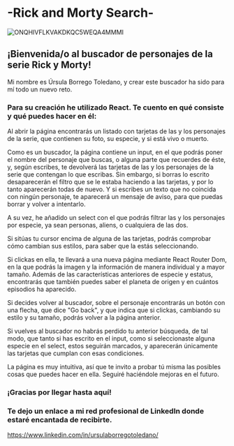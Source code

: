 # -Rick and Morty Search-
![ONQHIVFLKVAKDKQC5WEQA4MMMI](https://user-images.githubusercontent.com/113980852/207713886-fd06aff0-4a28-420b-832d-175b3d9acd5b.jpg)

## ¡Bienvenida/o al buscador de personajes de la serie Rick y Morty!

Mi nombre es Úrsula Borrego Toledano, y crear este buscador ha sido para mí todo un nuevo reto.

### Para su creación he utilizado React. Te cuento en qué consiste y qué puedes hacer en él:

Al abrir la página encontrarás un listado con tarjetas de las y los personajes de la serie, que contienen su foto, su especie, y si está vivo o muerto.

Como es un buscador, la página contiene un input, en el que podrás poner el nombre del personaje que buscas, o alguna parte que recuerdes de éste, y, según escribes, te devolverá las tarjetas de las y los personajes de la serie que contengan lo que escribas. Sin embargo, si borras lo escrito desaparecerán el filtro que se le estaba haciendo a las tarjetas, y por lo tanto aparecerán todas de nuevo. Y si escribes un texto que no coincida con ningún personaje, te aparecerá un mensaje de aviso, para que puedas borrar y volver a intentarlo.

A su vez, he añadido un select con el que podrás filtrar las y los personajes por especie, ya sean personas, aliens, o cualquiera de las dos.

Si sitúas tu cursor encima de alguna de las tarjetas, podrás comprobar cómo cambian sus estilos, para saber que la estás seleccionando.
  
Si clickas en ella, te llevará a una nueva página mediante React Router Dom, en la que podrás la imagen y la información de manera individual y a mayor tamaño. Además de las características anteriores de especie y estatus, encontrarás que también puedes saber el planeta de origen y en cuántos episodios ha aparecido.

Si decides volver al buscador, sobre el personaje encontrarás un botón con una flecha, que dice "Go back", y que indica que si clickas, cambiando su estilo y su tamaño, podrás volver a la página anterior.
  
Si vuelves al buscador no habrás perdido tu anterior búsqueda, de tal modo, que tanto si has escrito en el input, como si seleccionaste alguna especie en el select, estos seguirán marcados, y aparecerán únicamente las tarjetas que cumplan con esas condiciones.

La página es muy intuitiva, así que te invito a probar tú misma las posibles cosas que puedes hacer en ella. Seguiré haciéndole mejoras en el futuro.

### ¡Gracias por llegar hasta aquí!
### Te dejo un enlace a mi red profesional de LinkedIn donde estaré encantada de recibirte.

https://www.linkedin.com/in/ursulaborregotoledano/
